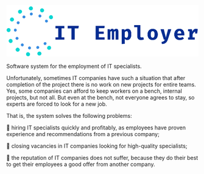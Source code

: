![GitHub Logo](/src/assets/img/brand/logo.png)




Software system for the employment of IT specialists.

Unfortunately, sometimes IT companies have such a situation that after completion of the project there is no work on new projects for entire teams. Yes, some companies can afford to keep workers on a bench, internal projects, but not all. But even at the bench, not everyone agrees to stay, so experts are forced to look for a new job.

That is, the system solves the following problems:

💪 hiring IT specialists quickly and profitably, as employees have proven experience and recommendations from a previous company;

💪 closing vacancies in IT companies looking for high-quality specialists;

💪 the reputation of IT companies does not suffer, because they do their best to get their employees a good offer from another company.

